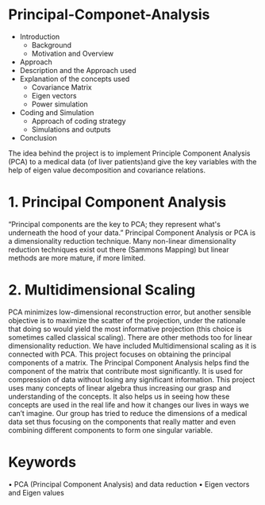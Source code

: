 # Principal-Componet-Analysis

- Introduction	
  - Background	
  - Motivation and Overview	
- Approach	
 - Description and the Approach used	
- Explanation of the concepts used
    - Covariance Matrix	
    - Eigen vectors
    - Power simulation	
- Coding and Simulation	
  - Approach of coding strategy
  - Simulations and outputs
- Conclusion	

The idea behind the project is to implement Principle Component Analysis (PCA) to a medical data (of liver patients)and give the key variables with the help of eigen value decomposition and covariance relations.


# 1.	Principal Component Analysis
“Principal components are the key to PCA; they represent what's underneath the hood of your data.”
Principal Component Analysis or PCA is a dimensionality reduction technique. Many non-linear dimensionality reduction techniques exist out there (Sammons Mapping) but linear methods are more mature, if more limited. 
# 2.	Multidimensional Scaling
PCA minimizes low-dimensional reconstruction error, but another sensible objective is to maximize the scatter of the projection, under the rationale that doing so would yield the most informative projection (this choice is sometimes called classical scaling).
There are other methods too for linear dimensionality reduction. We have included Multidimensional scaling as it is connected with PCA. This project focuses on obtaining the principal components of a matrix. The Principal Component Analysis helps find the component of the matrix that contribute most significantly. It is used for compression of data without losing any significant information. This project uses many concepts of linear algebra thus increasing our grasp and understanding of the concepts. It also helps us in seeing how these concepts are used in the real life and how it changes our lives in ways we can’t imagine. Our group has tried to reduce the dimensions of a medical data set thus focusing on the components that really matter and even combining different components to form one singular variable. 

# Keywords
•	PCA (Principal Component Analysis) and data reduction
•	Eigen vectors and Eigen values


